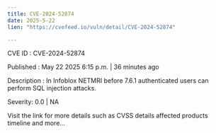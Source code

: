 ```yaml
---
title: CVE-2024-52874
date: 2025-5-22
lien: "https://cvefeed.io/vuln/detail/CVE-2024-52874"

---
```


CVE ID : CVE-2024-52874

Published :  May 22
2025
6:15 p.m. | 36 minutes ago

Description : In Infoblox NETMRI before 7.6.1
authenticated users can perform SQL injection attacks.

Severity: 0.0 | NA

Visit the link for more details
such as CVSS details
affected products
timeline
and more...
